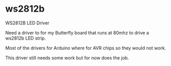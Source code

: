 # ws2812b
WS2812B LED Driver

Need a driver to for my Butterfly board that runs at 80mhz to drive a ws2812b LED strip.

Most of the drivers for Arduino where for AVR chips so they would not work.

This driver still needs some work but for now does the job.

